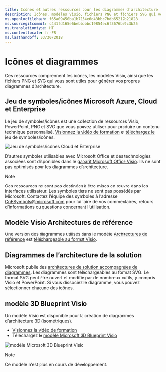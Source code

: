 ```yaml
---
title: Icônes et autres ressources pour les diagrammes d’architecture
description: Icônes, modèles Visio, fichiers PNG et fichiers SVG qui vous sont utiles pour générer vos propres diagrammes d’architecture
ms.openlocfilehash: f65a09450ba1b7154e6d43bbc7bdb65212b21828
ms.sourcegitcommit: c441fd165e6bebbbbbc19854ec6f3676be9c3b25
ms.translationtype: HT
ms.contentlocale: fr-FR
ms.lasthandoff: 03/30/2018
---
```

# <a name="icons-and-diagrams"></a>Icônes et diagrammes

Ces ressources comprennent les icônes, les modèles Visio, ainsi que les fichiers PNG et SVG qui vous sont utiles pour générer vos propres diagrammes d’architecture.

## <a name="microsoft-azure-cloud-and-enterprise-symbolicon-set"></a>Jeu de symboles/icônes Microsoft Azure, Cloud et Enterprise

Le jeu de symboles/icônes est une collection de ressources Visio, PowerPoint, PNG et SVG que vous pouvez utiliser pour produire un contenu technique personnalisé.
[Visionnez la vidéo de formation](http://aka.ms/CnESymbolsVideo) et [téléchargez le jeu de symboles/icônes](http://aka.ms/CnESymbols). 

![Jeu de symboles/icônes Cloud et Enterprise](./_images/CnESymbols.png)

D’autres symboles utilisables avec Microsoft Office et des technologies associées sont disponibles dans le [gabarit Microsoft Office Visio](http://www.microsoft.com/download/details.aspx?id=35772). Ils ne sont pas optimisés pour les diagrammes d’architecture.   

> [!NOTE]
> Ces ressources ne sont pas destinées à être mises en œuvre dans les interfaces utilisateur. Les symboles tiers ne sont pas possédés par Microsoft.
> Contactez l’équipe des symboles à l’adresse [CnESymbols@microsoft.com](mailto:CnESymbols@microsoft.com) pour lui faire de vos commentaires, retours d’informations ou questions concernant l’utilisation.

## <a name="reference-architectures-visio-template"></a>Modèle Visio Architectures de référence 

Une version des diagrammes utilisés dans le modèle [Architectures de référence](../reference-architectures/index.md) est [téléchargeable au format Visio](https://aka.ms/arch-diagrams).

## <a name="solution-architecture-diagrams"></a>Diagrammes de l’architecture de la solution

Microsoft publie des [architectures de solution accompagnées de diagrammes](https://azure.microsoft.com/solutions/architecture/). Les diagrammes sont téléchargeables au format SVG. Le format SVG peut être ouvert et modifié par de nombreux outils, y compris Visio et PowerPoint. Si vous dissociez le diagramme, vous pouvez sélectionner chacune des icônes.   

## <a name="3d-blueprint-visio-template"></a>modèle 3D Blueprint Visio

Un modèle Visio est disponible pour la création de diagrammes d’architecture 3D (isométriques).

- [Visionnez la vidéo de formation](http://aka.ms/3dBlueprintTemplateVideo) 
- Téléchargez le [modèle Microsoft 3D Blueprint Visio](http://aka.ms/3DBlueprintTemplate)

![modèle Microsoft 3D Blueprint Visio](./_images/3DBlueprintVisioTemplate.png)

> [!NOTE]
> Ce modèle n’est plus en cours de développement.
